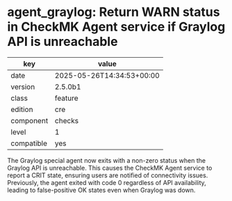 [//]: # (werk v2)
# agent_graylog: Return WARN status in CheckMK Agent service if Graylog API is unreachable

key        | value
---------- | ---
date       | 2025-05-26T14:34:53+00:00
version    | 2.5.0b1
class      | feature
edition    | cre
component  | checks
level      | 1
compatible | yes


The Graylog special agent now exits with a non-zero status when the Graylog API is unreachable. This causes the CheckMK Agent service to report a CRIT state,
ensuring users are notified of connectivity issues. Previously, the agent exited with code 0 regardless of API availability, leading to false-positive OK states
even when Graylog was down.
